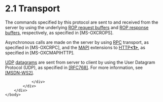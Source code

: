 <html dir="LTR" xmlns:mshelp="http://msdn.microsoft.com/mshelp" xmlns:ddue="http://ddue.schemas.microsoft.com/authoring/2003/5" xmlns:xlink="http://www.w3.org/1999/xlink" xmlns:tool="http://www.microsoft.com/tooltip">
    <head>
        <meta http-equiv="Content-Type" content="text/html; CHARSET=utf-8"></meta>
        <meta name="save" content="history"></meta>
        <title>2.1 Transport</title>
        <xml>
            <mshelp:toctitle title="2.1 Transport"></mshelp:toctitle>
            <mshelp:rltitle title="[MS-OXCNOTIF]: Transport"></mshelp:rltitle>
            <mshelp:keyword index="A" term="841c2f0b-92a8-4669-bb28-71c1e10965ca"></mshelp:keyword>
            <mshelp:attr name="DCSext.ContentType" value="open specification"></mshelp:attr>
            <mshelp:attr name="AssetID" value="841c2f0b-92a8-4669-bb28-71c1e10965ca"></mshelp:attr>
            <mshelp:attr name="TopicType" value="kbRef"></mshelp:attr>
            <mshelp:attr name="DCSext.Title" value="[MS-OXCNOTIF]: Transport" />
        </xml>
    </head>
    <body>
        <div id="header">
            <h1 class="heading">2.1 Transport</h1>
        </div>
        <div id="mainSection">
            <div id="mainBody">
                <div id="allHistory" class="saveHistory"></div>
                <div id="sectionSection0" class="section" name="collapseableSection">
                    

<p>The commands specified by this protocol are sent to and
received from the server by using the underlying <a href="04fcfcd9-a11c-47cd-aa0c-c10a4085d0c8.htm#gt_b17e14f5-0f03-4447-8a9f-0f1bd0a2f886">ROP request buffers</a> and <a href="04fcfcd9-a11c-47cd-aa0c-c10a4085d0c8.htm#gt_02eede81-2ef5-4994-8791-5f0cd780c225">ROP response buffers</a>,
respectively, as specified in <mshelp:link keywords="13af6911-27e5-4aa0-bb75-637b02d4f2ef" tabindex="0">[MS-OXCROPS]</mshelp:link>.</p>

<p>Asynchronous calls are made on the server by using <a href="04fcfcd9-a11c-47cd-aa0c-c10a4085d0c8.htm#gt_8a7f6700-8311-45bc-af10-82e10accd331">RPC</a> transport, as specified
in <mshelp:link keywords="137f0ce2-31fd-4952-8a7d-6c0b242e4b6a" tabindex="0">[MS-OXCRPC]</mshelp:link>,
and the <a href="04fcfcd9-a11c-47cd-aa0c-c10a4085d0c8.htm#gt_54117430-d977-4db7-a042-3a8e3b3862da">MAPI</a> extensions
to <a href="04fcfcd9-a11c-47cd-aa0c-c10a4085d0c8.htm#gt_d72f1494-4917-4e9e-a9fd-b8f1b2758dcd">HTTP</a><a id="Appendix_A_Target_1"></a><a href="e58b7ae4-9c40-46e0-8844-3b9b2aba2d86.htm#Appendix_A_1" aria-label="Product behavior note 1"><b>&lt;1&gt;</b></a>, as specified in <mshelp:link keywords="d502edcf-0b22-42f2-8500-019f00d60245" tabindex="0">[MS-OXCMAPIHTTP]</mshelp:link>.</p>

<p><a href="04fcfcd9-a11c-47cd-aa0c-c10a4085d0c8.htm#gt_a70f5e84-6960-42f0-a160-ba0281eb548d">UDP</a> <a href="04fcfcd9-a11c-47cd-aa0c-c10a4085d0c8.htm#gt_96ea17cd-226a-48f8-aa14-38d2d3ae60a5">datagrams</a> are sent from
server to client by using the User Datagram Protocol (UDP), as specified in <a href="https://go.microsoft.com/fwlink/?LinkId=90490">[RFC768]</a>. For more
information, see <a href="https://go.microsoft.com/fwlink/?LinkId=113731">[MSDN-WS2]</a>.</p>


                </div>
            </div>
        </div>
    </body>
</html>